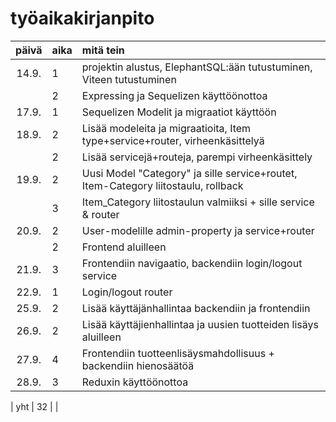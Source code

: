# työaikakirjanpito

| päivä | aika | mitä tein                                                                          |
| :---: | :--- | :--------------------------------------------------------------------------------- |
| 14.9. | 1    | projektin alustus, ElephantSQL:ään tutustuminen, Viteen tutustuminen               |
|       | 2    | Expressing ja Sequelizen käyttöönottoa                                             |
| 17.9. | 1    | Sequelizen Modelit ja migraatiot käyttöön                                          |
| 18.9. | 2    | Lisää modeleita ja migraatioita, Item type+service+router, virheenkäsittelyä       |
|       | 2    | Lisää servicejä+routeja, parempi virheenkäsittely                                  |
| 19.9. | 2    | Uusi Model "Category" ja sille service+routet, Item-Category liitostaulu, rollback |
|       | 3    | Item_Category liitostaulun valmiiksi + sille service & router                      |
| 20.9. | 2    | User-modelille admin-property ja service+router                                    |
|       | 2    | Frontend aluilleen                                                                 |
| 21.9. | 3    | Frontendiin navigaatio, backendiin login/logout service                            |
| 22.9. | 1    | Login/logout router                                                                |
| 25.9. | 2    | Lisää käyttäjänhallintaa backendiin ja frontendiin                                 |
| 26.9. | 2    | Lisää käyttäjienhallintaa ja uusien tuotteiden lisäys aluilleen                    |
| 27.9. | 4    | Frontendiin tuotteenlisäysmahdollisuus + backendiin hienosäätöä                    |
| 28.9. | 3    | Reduxin käyttöönottoa                                                              |

| yht | 32 | |

